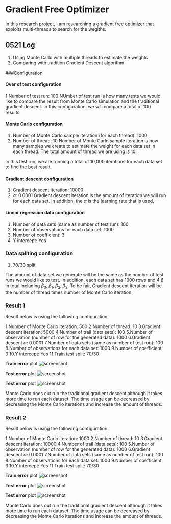 # Gradient Free Optimizer

In this research project, I am researching a gradient free optimizer that exploits multi-threads to search for the wegiths.

## 0521 Log
1. Using Monte Carlo with multiple threads to estimate the weights 
2. Comparing with tradition Gradient Descent algorithm

###Configuration

#### Over of test configuration
1.Number of test run: 100
NUmber of test run is how many tests we would like to compare the result from Monte Carlo simulation and the traditional gradient descent. In this configuration, we will compare a total of 100 results. 

#### Monte Carlo configuration
1. Number of Monte Carlo sample iteration (for each thread): 1000
2. Number of thread: 10
Number of Monte Carlo sample iteration is how many samples we create to estimate the weight for each data set in each thread. The total amount of thread we are using is 10.  

In this test run, we are running a total of 10,000 iterations for each data set to find the best result.

#### Gradient descent configuration
1. Gradient descent iteration: 10000
2. $\alpha$: 0.0001
Gradient descent iteration is the amount of iteration we will run for each data set. In addition, the $\alpha$ is the learning rate that is used.

#### Linear regression data configuration
1. Number of data sets (same as number of test run): 100
2. Number of observations for each data set: 1000
3. Number of coefficient: 3
4. Y intercept: Yes

### Data spliting configuration
1. 70/30 split

The amount of data set we generate will be the same as the number of test runs we would like to test. In addition, each data set has 1000 rows and 4 $\beta$ in total including $\beta_0,\; \beta_1,\; \beta_2,\; \beta_3$. To be fair, Gradient descent iteration will be the number of thread times number of Monte Carlo iteration.  

### Result 1

Result below is using the following configuration:  

1.Number of Monte Carlo iteration: 500
2.Number of thread: 10
3.Gradient descent iteration: 5000
4.Number of trail (data sets): 100
5.Number of observation (number of row for the generated data): 1000
6.Gradient descent $\alpha$: 0.0001
7.Number of data sets (same as number of test run): 100
8.Number of observations for each data set: 1000
9.Number of coefficient: 3
10.Y intercept: Yes
11.Train test split: 70/30

**Train error** plot
![screenshot](resource/0521mc_gd_MSE_train.png)  

**Test error** plot
![screenshot](resource/0521mc_gd_MSE_test.png)  

**Test error** plot
![screenshot](resource/0521mc_gd_performance.png)  

Monte Carlo does out run the traditional gradient descent although it takes more time to run each dataset. The time usage can be decreased by decreasing the Monte Carlo iterations and increase the amount of threads.  

### Result 2
Result below is using the following configuration:  

1.Number of Monte Carlo iteration: 1000
2.Number of thread: 10
3.Gradient descent iteration: 10000
4.Number of trail (data sets): 100
5.Number of observation (number of row for the generated data): 1000
6.Gradient descent $\alpha$: 0.0001
7.Number of data sets (same as number of test run): 100
8.Number of observations for each data set: 1000
9.Number of coefficient: 3
10.Y intercept: Yes
11.Train test split: 70/30

**Train error** plot
![screenshot](resource/0521mc1_gd1_MSE_train.png)  

**Test error** plot
![screenshot](resource/0521mc1_gd1_MSE_test.png)  

**Test error** plot
![screenshot](resource/0521mc1_gd1_performance.png)  

Monte Carlo does out run the traditional gradient descent although it takes more time to run each dataset. The time usage can be decreased by decreasing the Monte Carlo iterations and increase the amount of threads.





